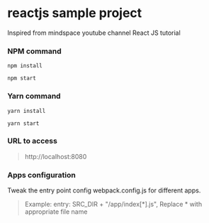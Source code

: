 # reactjs sample project

Inspired from mindspace youtube channel React JS tutorial

### NPM command
`npm install`

`npm start`

### Yarn command
`yarn install`

`yarn start`

### URL to access
> http://localhost:8080

### Apps configuration

Tweak the entry point config webpack.config.js for different apps.
> Example: entry: SRC_DIR + "/app/index[*].js",
> Replace * with appropriate file name

